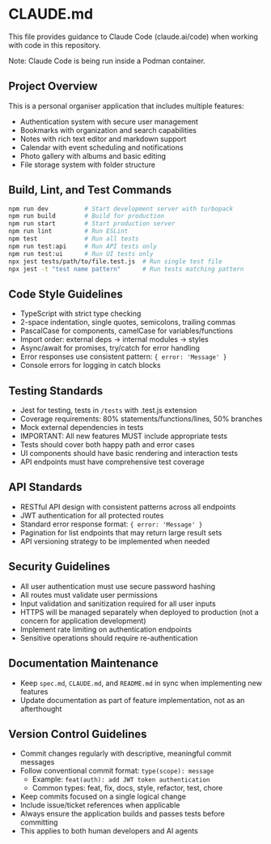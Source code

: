 # CLAUDE.md

This file provides guidance to Claude Code (claude.ai/code) when working with code in this repository.

Note: Claude Code is being run inside a Podman container.

## Project Overview
This is a personal organiser application that includes multiple features:
- Authentication system with secure user management
- Bookmarks with organization and search capabilities
- Notes with rich text editor and markdown support
- Calendar with event scheduling and notifications
- Photo gallery with albums and basic editing
- File storage system with folder structure

## Build, Lint, and Test Commands
```bash
npm run dev          # Start development server with turbopack
npm run build        # Build for production
npm run start        # Start production server
npm run lint         # Run ESLint
npm test             # Run all tests
npm run test:api     # Run API tests only
npm run test:ui      # Run UI tests only
npx jest tests/path/to/file.test.js  # Run single test file
npx jest -t "test name pattern"      # Run tests matching pattern
```

## Code Style Guidelines
- TypeScript with strict type checking
- 2-space indentation, single quotes, semicolons, trailing commas
- PascalCase for components, camelCase for variables/functions
- Import order: external deps → internal modules → styles
- Async/await for promises, try/catch for error handling
- Error responses use consistent pattern: `{ error: 'Message' }`
- Console errors for logging in catch blocks

## Testing Standards
- Jest for testing, tests in `/tests` with .test.js extension
- Coverage requirements: 80% statements/functions/lines, 50% branches
- Mock external dependencies in tests
- IMPORTANT: All new features MUST include appropriate tests
- Tests should cover both happy path and error cases
- UI components should have basic rendering and interaction tests
- API endpoints must have comprehensive test coverage

## API Standards
- RESTful API design with consistent patterns across all endpoints
- JWT authentication for all protected routes
- Standard error response format: `{ error: 'Message' }`
- Pagination for list endpoints that may return large result sets
- API versioning strategy to be implemented when needed

## Security Guidelines
- All user authentication must use secure password hashing
- All routes must validate user permissions
- Input validation and sanitization required for all user inputs
- HTTPS will be managed separately when deployed to production (not a concern for application development)
- Implement rate limiting on authentication endpoints
- Sensitive operations should require re-authentication

## Documentation Maintenance
- Keep `spec.md`, `CLAUDE.md`, and `README.md` in sync when implementing new features
- Update documentation as part of feature implementation, not as an afterthought

## Version Control Guidelines
- Commit changes regularly with descriptive, meaningful commit messages
- Follow conventional commit format: `type(scope): message` 
  - Example: `feat(auth): add JWT token authentication`
  - Common types: feat, fix, docs, style, refactor, test, chore
- Keep commits focused on a single logical change
- Include issue/ticket references when applicable
- Always ensure the application builds and passes tests before committing
- This applies to both human developers and AI agents
